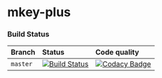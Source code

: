 # mkey-plus

### Build Status

| Branch   | Status     | Code quality   |
| :--------| :--------- | :------------- |
| `master` | [![Build Status](https://travis-ci.org/thomasburguiere/mkey-plus-api.svg?branch=master)](https://travis-ci.org/thomasburguiere/mkey-plus-api)       | [![Codacy Badge](https://api.codacy.com/project/badge/grade/29a6c552c2f542ed964cf5e3781a70af)](https://www.codacy.com/app/thomas-burguiere/mkey-plus)
